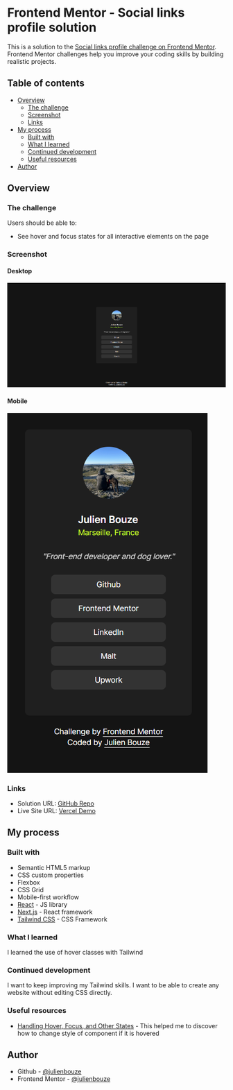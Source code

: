 # Frontend Mentor - Social links profile solution

This is a solution to the [Social links profile challenge on Frontend Mentor](https://www.frontendmentor.io/challenges/social-links-profile-UG32l9m6dQ). Frontend Mentor challenges help you improve your coding skills by building realistic projects. 

## Table of contents

- [Overview](#overview)
  - [The challenge](#the-challenge)
  - [Screenshot](#screenshot)
  - [Links](#links)
- [My process](#my-process)
  - [Built with](#built-with)
  - [What I learned](#what-i-learned)
  - [Continued development](#continued-development)
  - [Useful resources](#useful-resources)
- [Author](#author)

## Overview

### The challenge

Users should be able to:

- See hover and focus states for all interactive elements on the page

### Screenshot
#### Desktop

![](./screenshots/desktop.png)

#### Mobile

![](./screenshots/mobile.png)


### Links

- Solution URL: [GitHub Repo](https://github.com/julienbouze/social-links-profile)
- Live Site URL: [Vercel Demo](https://social-links-profile-git-main-julien-bouze.vercel.app/)

## My process

### Built with

- Semantic HTML5 markup
- CSS custom properties
- Flexbox
- CSS Grid
- Mobile-first workflow
- [React](https://reactjs.org/) - JS library
- [Next.js](https://nextjs.org/) - React framework
- [Tailwind CSS](https://tailwindcss.com/) - CSS Framework


### What I learned

I learned the use of hover classes with Tailwind


### Continued development

I want to keep improving my Tailwind skills. I want to be able to create any website without editing CSS directly.

### Useful resources

- [Handling Hover, Focus, and Other States](https://tailwindcss.com/docs/hover-focus-and-other-states) - This helped me to discover how to change style of component if it is hovered

## Author

- Github - [@julienbouze](https://github.com/julienbouze)
- Frontend Mentor - [@julienbouze](https://www.frontendmentor.io/profile/julienbouze)